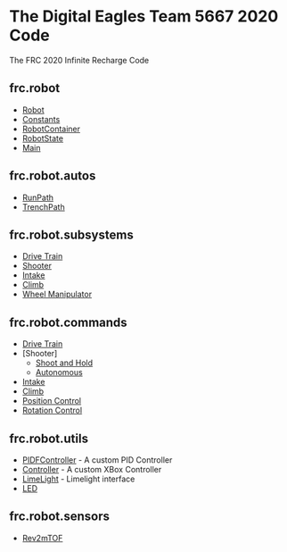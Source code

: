 # The Digital Eagles Team 5667 2020 Code

The FRC 2020 Infinite Recharge Code

## frc.robot

* [Robot](src/main/java/frc/robot/Robot.java)
* [Constants](src/main/java/frc/robot/Constants.java)
* [RobotContainer](src/main/java/frc/robot/RobotContainer.java)
* [RobotState](src/main/java/frc/robot/RobotState.java)
* [Main](src/main/java/frc/robot/Main.java)

## frc.robot.autos

* [RunPath](src/main/java/frc/robot/autos/RunPath.java)
* [TrenchPath](src/main/java/frc/robot/autos/TrenchPathAuto.java)

## frc.robot.subsystems

* [Drive Train](src/main/java/frc/robot/subsystems/DriveTrainSubsystem.java)
* [Shooter](src/main/java/frc/robot/subsystems/ShooterSubsystem.java)
* [Intake](src/main/java/frc/robot/subsystems/IntakeSubsystem.java)
* [Climb](src/main/java/frc/robot/subsystems/ClimbSubsystem.java)
* [Wheel Manipulator](src/main/java/frc/robot/subsystems/WheelSubsystem.java)

## frc.robot.commands

* [Drive Train](src/main/java/frc/robot/commands/DriveTrainCommand.java)
* [Shooter]
  - [Shoot and Hold](src/main/java/frc/robot/commands/ShootAndHoldCommand.java)
  - [Autonomous](src/main/java/frc/robot/commands/ShootAutonomously.java)
* [Intake](src/main/java/frc/robot/commands/intake/LoadCommand.java)
* [Climb](src/main/java/frc/robot/commands/ClimbCommand.java)
* [Position Control](src/main/java/frc/robot/commands/wheel/PositionCommand.java)
* [Rotation Control](src/main/java/frc/robot/commands/wheel/RotationCommand.java)

## frc.robot.utils

* [PIDFController](src/main/java/frc/robot/utils/PIDFController.java) - A custom PID Controller
* [Controller](src/main/java/frc/robot/utils/Controller.java) - A custom XBox Controller
* [LimeLight](src/main/java/frc/robot/utils/LimeLight.java) - Limelight interface
* [LED](src/main/java/frc/robot/utils/LED.java)

## frc.robot.sensors

* [Rev2mTOF](src/main/java/frc/robot/sensors/Rev2mTOF.java)
